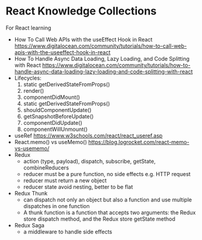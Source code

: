 # React Knowledge Collections
For React learning
- How To Call Web APIs with the useEffect Hook in React
  https://www.digitalocean.com/community/tutorials/how-to-call-web-apis-with-the-useeffect-hook-in-react
- How To Handle Async Data Loading, Lazy Loading, and Code Splitting with React
  https://www.digitalocean.com/community/tutorials/how-to-handle-async-data-loading-lazy-loading-and-code-splitting-with-react
- Lifecycles:
  1. static getDerivedStateFromProps()
  2. render()
  3. componentDidMount()
  4. static getDerivedStateFromProps()
  5. shouldComponentUpdate()
  6. getSnapshotBeforeUpdate()
  7. componentDidUpdate()
  8. componentWillUnmount()
- useRef
  https://www.w3schools.com/react/react_useref.asp
- React.memo() vs useMemo()
  https://blog.logrocket.com/react-memo-vs-usememo/
- Redux
  - action (type, payload), dispatch, subscribe, getState, combineReducers
  - reducer must be a pure function, no side effects e.g. HTTP request
  - reducer must return a new object
  - reducer state avoid nesting, better to be flat
- Redux Thunk
  - can dispatch not only an object but also a function and use multiple dispatches in one function
  - A thunk function is a function that accepts two arguments: the Redux store dispatch method, and the Redux store getState method
- Redux Saga
  - a middleware to handle side effects
